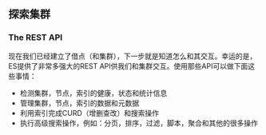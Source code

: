 ## 探索集群

### The REST API

现在我们已经建立了借点（和集群），下一步就是知道怎么和其交互。幸运的是，ES提供了非常多强大的REST API供我们和集群交互。使用那些API可以做下面这些事情：

* 检测集群，节点，索引的健康，状态和统计信息
* 管理集群，节点，索引的数据和元数据
* 利用索引完成CURD（增删查改）和搜索操作
* 执行高级搜索操作，例如：分页，排序，过滤，脚本，聚合和其他的很多操作
